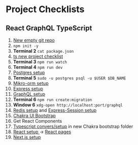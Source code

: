 
# Project Checklists


## React GraphQL TypeScript

1. [New empty git repo](../git/new-repo.md)
1. `npm init -y`
1. **Terminal 2** `cat package.json`
2. [ts new project checklist](../ts/new-ts-project.md)
3. **Terminal 3** `npm run watch` 
4. **Terminal 4** `npm run dev`
5. [Postgres setup](../db/postgres.md#new-db)
6. **Terminal 5** `sudo -u postgres psql -u $USER $DB_NAME`
6. [Mikro-orm setup](../db/mikro-orm-guide.md#setup-checklist)
7. [Express setup](../js/express-guide.md#setup)
8. [GraphQL setup](../db/graphql-guide.md#setup)
8. **Terminal 6** `npm run create:migration`
9. **Window 6** `xdg-open http://localhost:port/graphql`
10. [Redis setup](../db/redis-guide.md#setup) and [Express-Session setup](../js/express-guide#session)
11. [Chakra UI Bootstrap](../css/react-component-libraries/chakra-guide.md#setup)
12. Get React Components
12. [Typescript convers/setup](../ts/ts-notes.md#setup) in new Chakra bootstrap folder
13. [React setup ](../js/react-guide.md#new-project) -> [React pages](../js/react-guide.md#pages)
14. [Next.js setup](../js/next-guide.md#setup)

